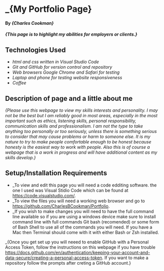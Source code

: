 # _{My Portfolio Page}

#### By _**{Charles Cookman}**_

#### _{This page is to highlight my abilities for employers or clients.}_

## Technologies Used

* _html and css written in Visual Studio Code_
* _Git and GitHub for version control and repository_
* _Web browsers Google Chrome and Safari for testing_
* _Laptop and phone for testing website responsiveness_
* _Coffee_

## Description of page and a little about me

_{Please use this webpage to view my skills interests and personality. I may not be the best but I am reliably good in most areas, especially in the most important such as ethics, listening skills, personal responsibility, communication skills and professionalism. I am not the type to take anything too personally or too seriously, unless there is something serious to consider that may cause problems or harm to someone else. It is my nature to try to make people comfortable enough to be honest because honesty is the easiest way to work with people. Also this is of course a webpage that is a work in progress and will have additional content as my skills develop.}_

## Setup/Installation Requirements

* _To view and edit this page you will need a code edditing software. the one I used was Visual Stidio Code which can be found at https://code.visualstudio.com/.
* _To view the files you will need a working web browser and go to https://github.com/CharlesBCookman/Portfolio.
* _If you wish to make changes you will need to have the full command line available so if you are using a windows device make sure to install command line with full commands Git bash (recomended) or some form of Bash Shell to use all of the commands you will need. If you have a Mac then Terminal should come with it with either Bash or Zsh installed.

_{Once you get set up you will neeed to enable GitHub with a Personal Access Token, follow the instructions on this webpage if you have trouble https://docs.github.com/en/authentication/keeping-your-account-and-data-secure/creating-a-personal-access-token. If you want to make a repository follow the prompts after creting a GitHub account.}

